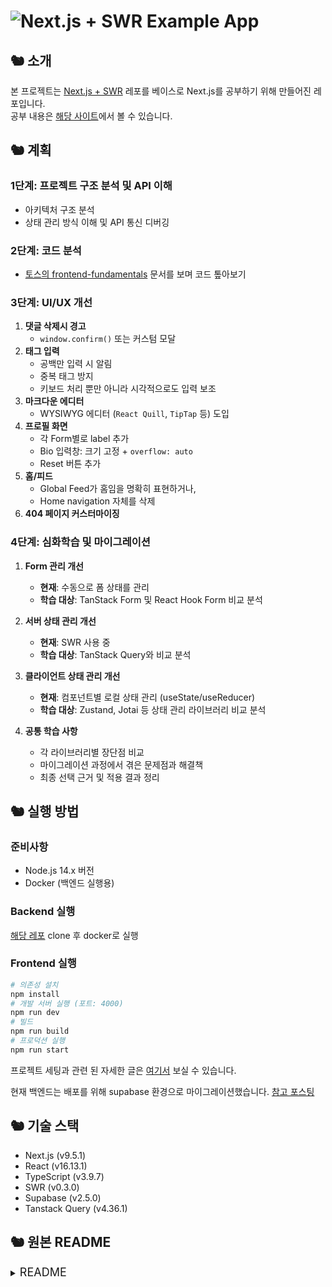 # ![Next.js + SWR Example App](project-logo.png)

## 🐿️ 소개

본 프로젝트는 [Next.js + SWR](https://github.com/reck1ess/next-realworld-example-app) 레포를 베이스로 Next.js를 공부하기 위해 만들어진 레포입니다.</br>
공부 내용은 [해당 사이트](https://growth-log-kappa.vercel.app/blog/projects/realworld/01.%20%EC%B4%88%EA%B8%B0%EC%84%B8%ED%8C%85/%EC%8B%9C%EC%9E%91)에서 볼 수 있습니다.

## 🐿️ 계획

### **1단계: 프로젝트 구조 분석 및 API 이해**

- 아키텍처 구조 분석
- 상태 관리 방식 이해 및 API 통신 디버깅

### **2단계: 코드 분석**

- [토스의 frontend-fundamentals](https://frontend-fundamentals.com/code-quality/code/) 문서를 보며 코드 톺아보기

### **3단계: UI/UX 개선**

1. **댓글 삭제시 경고**
   - `window.confirm()` 또는 커스텀 모달
2. **태그 입력**
   - 공백만 입력 시 알림
   - 중복 태그 방지
   - 키보드 처리 뿐만 아니라 시각적으로도 입력 보조
3. **마크다운 에디터**
   - WYSIWYG 에디터 (`React Quill`, `TipTap` 등) 도입
4. **프로필 화면**
   - 각 Form별로 label 추가
   - Bio 입력창: 크기 고정 + `overflow: auto`
   - Reset 버튼 추가
5. **홈/피드**
   - Global Feed가 홈임을 명확히 표현하거나,
   - Home navigation 자체를 삭제
6. **404 페이지 커스터마이징**

### **4단계: 심화학습 및 마이그레이션**

1. **Form 관리 개선**

   - **현재**: 수동으로 폼 상태를 관리
   - **학습 대상**: TanStack Form 및 React Hook Form 비교 분석

2. **서버 상태 관리 개선**

   - **현재**: SWR 사용 중
   - **학습 대상**: TanStack Query와 비교 분석

3. **클라이언트 상태 관리 개선**

   - **현재**: 컴포넌트별 로컬 상태 관리 (useState/useReducer)
   - **학습 대상**: Zustand, Jotai 등 상태 관리 라이브러리 비교 분석

4. **공통 학습 사항**
   - 각 라이브러리별 장단점 비교
   - 마이그레이션 과정에서 겪은 문제점과 해결책
   - 최종 선택 근거 및 적용 결과 정리

## 🐿️ 실행 방법

### 준비사항

- Node.js 14.x 버전
- Docker (백엔드 실행용)

### Backend 실행

[해당 레포](https://github.com/c4ffein/realworld-django-ninja)
clone 후
docker로 실행

### Frontend 실행

```bash
# 의존성 설치
npm install
# 개발 서버 실행 (포트: 4000)
npm run dev
# 빌드
npm run build
# 프로덕션 실행
npm run start
```

프로젝트 세팅과 관련 된 자세한 글은 [여기서](https://growth-log-kappa.vercel.app/blog/projects/realworld/01.%20%EC%B4%88%EA%B8%B0%EC%84%B8%ED%8C%85/%ED%94%84%EB%A1%9C%EC%A0%9D%ED%8A%B8%20%EC%84%B8%ED%8C%85) 보실 수 있습니다.

현재 백엔드는 배포를 위해 supabase 환경으로 마이그레이션했습니다. [참고 포스팅](https://growth-log-kappa.vercel.app/blog/projects/realworld/04.%20%EB%A7%88%EC%9D%B4%EA%B7%B8%EB%A0%88%EC%9D%B4%EC%85%98/supabase)

## 🐿️ 기술 스택

- Next.js (v9.5.1)
- React (v16.13.1)
- TypeScript (v3.9.7)
- SWR (v0.3.0)
- Supabase (v2.5.0)
- Tanstack Query (v4.36.1)

## 🐿️ 원본 README

<details>
<summary><span style="font-size: 18px;">README</span></summary>

# ![Next.js + SWR Example App](project-logo.png)

> ### Next.js + SWR codebase containing real world examples (CRUD, auth, advanced patterns, etc) that adheres to the [RealWorld](https://github.com/gothinkster/realworld-example-apps) spec and API.

### [Demo](https://next-realworld.now.sh/)&nbsp;&nbsp;&nbsp;&nbsp;[RealWorld](https://github.com/gothinkster/realworld)

Originally created for this [GH issue](https://github.com/gothinkster/realworld/issues/336). The codebase is now feature complete; please submit bug fixes via pull requests & feedback via issues.

We're currently working on some docs for the codebase (explaining where functionality is located, how it works, etc) but most things should be self explanatory if you have a minimal understanding of Next.js/SWR.

## Getting started

You can view a live demo over at [https://next-realworld.now.sh/](https://next-realworld.now.sh/)

To get the frontend running locally:

- Clone this repo
- `npm install` to install all dependencies
- `npm run dev` to start the local server

### Making requests to the backend API

For convenience, we have a live API server running at `https://conduit.productionready.io/api` for the application to make requests against. You can view [the API spec here](https://github.com/GoThinkster/productionready/blob/master/api) which contains all routes & responses for the server.

The source code for the backend server (available for Node, Rails and Django) can be found in the [main RealWorld repo](https://github.com/gothinkster/realworld).

If you want to change the API URL to a local server, simply edit `lib/utils/constant.js` and change `SERVER_BASE_URL` to the local server's URL (i.e. `localhost:3000/api`)

## Functionality overview

The example application is a social blogging site (i.e. a Medium.com clone) called "Conduit". It uses a custom API for all requests, including authentication. You can view a live demo over at [https://next-realworld.now.sh/](https://next-realworld.now.sh/)

**General functionality:**

- Authenticate users via JWT (login/register pages + logout button on settings page)
- CRU\* users (sign up & settings page - no deleting required)
- CRUD Articles
- CR\*D Comments on articles (no updating required)
- GET and display paginated lists of articles
- Favorite articles
- Follow other users

**The general page breakdown looks like this:**

- Home page (URL: /)
  - List of tags
  - List of articles pulled from either Feed, Global, or by Tag
  - Pagination for list of articles
- Sign in/Sign up pages (URL: /user/login, /user/register)
  - Use JWT (store the token in localStorage)
- Settings page (URL: /user/settings )
- Editor page to create/edit articles (URL: /editor/new, /editor/article-slug-here)
- Article page (URL: /article/article-slug-here)
  - Delete article button (only shown to article's author)
  - Render markdown from server client side
  - Comments section at bottom of page
  - Delete comment button (only shown to comment's author)
- Profile page (URL: /profile/username-here, /profile/username-here?favorite=true)

  - Show basic user info
  - List of articles populated from author's created articles or author's favorited articles

  <br />

[![Brought to you by Thinkster](https://raw.githubusercontent.com/gothinkster/realworld/master/media/end.png)](https://thinkster.io)

</details>
